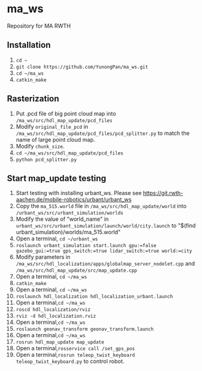 # ma_ws
Repository for MA RWTH

## Installation
1. `cd ~`
2. `git clone https://github.com/YunongPan/ma_ws.git`
3. `cd ~/ma_ws`
4. `catkin_make`
## Rasterization
1. Put .pcd file of big point cloud map into `/ma_ws/src/hdl_map_update/pcd_files`
2. Modify `original_file_pcd` in `/ma_ws/src/hdl_map_update/pcd_files/pcd_splitter.py` to match the name of
large point cloud map.
3. Modify `chunk_size`.
4. `cd ~/ma_ws/src/hdl_map_update/pcd_files`
5. `python pcd_splitter.py`

## Start map_update testing
1. Start testing with installing urbant_ws. Please see https://git.rwth-aachen.de/mobile-robotics/urbant/urbant_ws
2. Copy the `ma_515.world` file in `/ma_ws/src/hdl_map_update/world` into `/urbant_ws/src/urbant_simulation/worlds`
3. Modify the value of "world_name" in `urbant_ws/src/urbant_simulation/launch/world/city.launch` to "$(find urbant_simulation)/worlds/ma_515.world"
4. Open a terminal, `cd ~/urbant_ws`
5. `roslaunch urbant_simulation start.launch gpu:=false gazebo_gui:=true gps_switch:=true lidar_switch:=true world:=city`
6. Modify parameters in `/ma_ws/src/hdl_localization/apps/globalmap_server_nodelet.cpp` and `/ma_ws/src/hdl_map_update/src/map_update.cpp` 
7. Open a terminal, `cd ~/ma_ws`
8. `catkin_make`
9. Open a terminal, `cd ~/ma_ws`
10. `roslaunch hdl_localization hdl_localization_urbant.launch`
11. Open a terminal,`cd ~/ma_ws`
12. `roscd hdl_localization/rviz`
13. `rviz -d hdl_localization.rviz`
14. Open a terminal,`cd ~/ma_ws`
15. `roslaunch geonav_transform geonav_transform.launch`
16. Open a terminal,`cd ~/ma_ws`
17. `rosrun hdl_map_update map_update`
18. Open a terminal,`rosservice call /set_gps_pos`
18. Open a terminal,`rosrun teleop_twist_keyboard teleop_twist_keyboard.py` to control robot.

